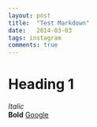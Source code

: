 ```yaml
---
layout: post
title:  "Test Markdown"
date:   2014-03-03
tags: instagram
comments: true
---
```

# Heading 1
*Italic*  
**Bold** 
[Google](http://google.com) 

